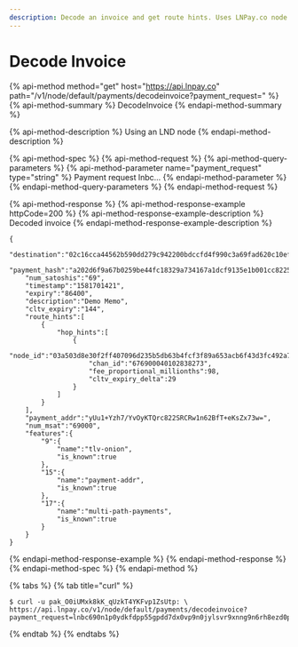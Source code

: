 ```yaml
---
description: Decode an invoice and get route hints. Uses LNPay.co node
---
```


# Decode Invoice

{% api-method method="get" host="https://api.lnpay.co" path="/v1/node/default/payments/decodeinvoice?payment\_request=" %}
{% api-method-summary %}
DecodeInvoice
{% endapi-method-summary %}

{% api-method-description %}
Using an LND node
{% endapi-method-description %}

{% api-method-spec %}
{% api-method-request %}
{% api-method-query-parameters %}
{% api-method-parameter name="payment\_request" type="string" %}
Payment request lnbc...
{% endapi-method-parameter %}
{% endapi-method-query-parameters %}
{% endapi-method-request %}

{% api-method-response %}
{% api-method-response-example httpCode=200 %}
{% api-method-response-example-description %}
Decoded invoice
{% endapi-method-response-example-description %}

```
{
    "destination":"02c16cca44562b590dd279c942200bdccfd4f990c3a69fad620c10ef2f8228eaff",
    "payment_hash":"a202d6f9a67b0259be44fc18329a734167a1dcf9135e1b001cc8225d01be8f38",
    "num_satoshis":"69",
    "timestamp":"1581701421",
    "expiry":"86400",
    "description":"Demo Memo",
    "cltv_expiry":"144",
    "route_hints":[
        {
            "hop_hints":[
                {
                    "node_id":"03a503d8e30f2ff407096d235b5db63b4fcf3f89a653acb6f43d3fc492a7674019",
                    "chan_id":"676900040102838273",
                    "fee_proportional_millionths":98,
                    "cltv_expiry_delta":29
                }
            ]
        }
    ],
    "payment_addr":"yUu1+Yzh7/YvOyKTQrc822SRCRw1n62BfT+eKsZx73w=",
    "num_msat":"69000",
    "features":{
        "9":{
            "name":"tlv-onion",
            "is_known":true
        },
        "15":{
            "name":"payment-addr",
            "is_known":true
        },
        "17":{
            "name":"multi-path-payments",
            "is_known":true
        }
    }
}
```
{% endapi-method-response-example %}
{% endapi-method-response %}
{% endapi-method-spec %}
{% endapi-method %}

{% tabs %}
{% tab title="curl" %}
```text
$ curl -u pak_O0iUMxk8kK_qUzkT4YKFvp1ZsUtp: \
https://api.lnpay.co/v1/node/default/payments/decodeinvoice?payment_request=lnbc690n1p0ydkfdpp55gpdd7dx0vp9n0jylsvr9xnng9n6rh8ezd0pkqqueq396qd73uuqdq0g3jk6meqf4jk6mcxqyz5vqcqzyssp5e99mt7vvu8hlvtemy2f59deumdjfzzguxk06mqta870z43n3aa7qrzjqwjs8k8rpuhlgpcfd534khdk8d8u70uf5ef6edh585lufy48vaqpjzty65qqd3cqqyqqqqqqqqqqqcsqr59qy9qsqf5z5n29j64zdvyyp603k7y8w2tsvlv02jlh4tg6qan2mdxgd8xc4hc2sggkwpnekg0tnjstj2q3r7nhwqtdp4hua9vdnsgp8r8j25jspp0l69j
```
{% endtab %}
{% endtabs %}

